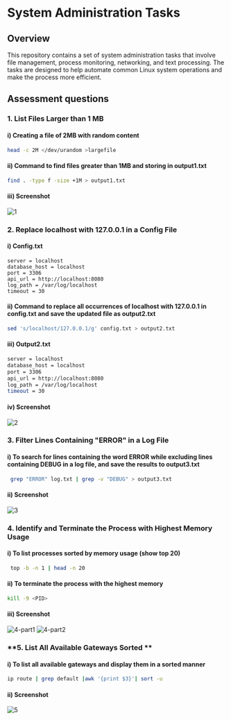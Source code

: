 # System Administration Tasks

## Overview
This repository contains a set of system administration tasks that involve file management, process monitoring, networking, and text processing. The tasks are designed to help automate common Linux system operations and make the process more efficient.

## Assessment questions

### **1. List Files Larger than 1 MB**

#### i) Creating a file of 2MB with random content
```bash
head -c 2M </dev/urandom >largefile
```
#### ii) Command to find files greater than 1MB and storing in output1.txt
```bash
find . -type f -size +1M > output1.txt
```
#### iii) Screenshot
![1](https://github.com/user-attachments/assets/c3a80b50-f974-4794-b715-d83933e67c1b)

### **2. Replace localhost with 127.0.0.1 in a Config File**

#### i) Config.txt
``` text
server = localhost
database_host = localhost
port = 3306
api_url = http://localhost:8080
log_path = /var/log/localhost
timeout = 30
```
#### ii) Command to replace all occurrences of localhost with 127.0.0.1 in config.txt and save the updated file as output2.txt
```bash
sed 's/localhost/127.0.0.1/g' config.txt > output2.txt
```
#### iii) Output2.txt
```bash
server = localhost
database_host = localhost
port = 3306
api_url = http://localhost:8080
log_path = /var/log/localhost
timeout = 30
```
#### iv) Screenshot
![2](https://github.com/user-attachments/assets/574cbb35-6c9a-44f1-83bd-0c8faecf4862)

### **3. Filter Lines Containing "ERROR" in a Log File**

#### i) To search for lines containing the word ERROR while excluding lines containing DEBUG in a log file, and save the results to output3.txt
```bash
 grep "ERROR" log.txt | grep -v "DEBUG" > output3.txt
```
#### ii) Screenshot
![3](https://github.com/user-attachments/assets/19b58617-bb48-4df5-a2b2-667b32f8f434)

### **4. Identify and Terminate the Process with Highest Memory Usage**

#### i) To list processes sorted by memory usage (show top 20)
```bash
 top -b -n 1 | head -n 20
```
#### ii) To terminate the process with the highest memory
```bash
kill -9 <PID>
```
#### iii) Screenshot
![4-part1](https://github.com/user-attachments/assets/f81d1434-c01c-4d71-a2db-85cd2776ff53)
![4-part2](https://github.com/user-attachments/assets/3982b2e4-11ca-4734-a614-f1c87dcb5d74)

### **5. List All Available Gateways Sorted **

#### i) To list all available gateways and display them in a sorted manner
```bash
ip route | grep default |awk '{print $3}'| sort -u
```
#### ii) Screenshot
![5](https://github.com/user-attachments/assets/a38fdfbf-05d1-4d23-9136-7747395e2099)

